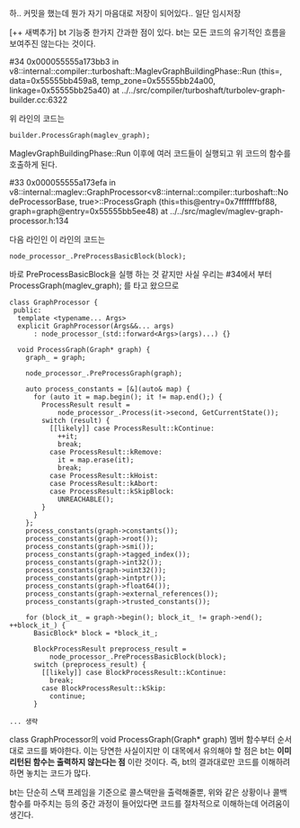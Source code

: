 하.. 커밋을 했는데 뭔가 자기 마음대로 저장이 되어있다.. 일단 임시저장


[++ 새벽추가] bt 기능중 한가지 간과한 점이 있다. bt는 모든 코드의 유기적인 흐름을 보여주진 않는다는 것이다. 

#34 0x000055555a173bb3 in v8::internal::compiler::turboshaft::MaglevGraphBuildingPhase::Run (this=<optimized out>, data=0x55555bb459a8, temp_zone=0x55555bb24a00, linkage=0x55555bb25a40) at ../../src/compiler/turboshaft/turbolev-graph-builder.cc:6322

위 라인의 코드는

```
builder.ProcessGraph(maglev_graph);
```

MaglevGraphBuildingPhase::Run 이후에 여러 코드들이 실행되고 위 코드의 함수를 호출하게 된다.

#33 0x000055555a173efa in v8::internal::maglev::GraphProcessor<v8::internal::compiler::turboshaft::NodeProcessorBase, true>::ProcessGraph (this=this@entry=0x7fffffffbf88, graph=graph@entry=0x55555bb5ee48) at ../../src/maglev/maglev-graph-processor.h:134

다음 라인인 이 라인의 코드는

```
node_processor_.PreProcessBasicBlock(block);
```

바로 PreProcessBasicBlock을 실행 하는 것 같지만 사실 우리는 #34에서 부터 ProcessGraph(maglev_graph); 를 타고 왔으므로 

```
class GraphProcessor {
 public:
  template <typename... Args>
  explicit GraphProcessor(Args&&... args)
      : node_processor_(std::forward<Args>(args)...) {}

  void ProcessGraph(Graph* graph) {
    graph_ = graph;

    node_processor_.PreProcessGraph(graph);

    auto process_constants = [&](auto& map) {
      for (auto it = map.begin(); it != map.end();) {
        ProcessResult result =
            node_processor_.Process(it->second, GetCurrentState());
        switch (result) {
          [[likely]] case ProcessResult::kContinue:
            ++it;
            break;
          case ProcessResult::kRemove:
            it = map.erase(it);
            break;
          case ProcessResult::kHoist:
          case ProcessResult::kAbort:
          case ProcessResult::kSkipBlock:
            UNREACHABLE();
        }
      }
    };
    process_constants(graph->constants());
    process_constants(graph->root());
    process_constants(graph->smi());
    process_constants(graph->tagged_index());
    process_constants(graph->int32());
    process_constants(graph->uint32());
    process_constants(graph->intptr());
    process_constants(graph->float64());
    process_constants(graph->external_references());
    process_constants(graph->trusted_constants());

    for (block_it_ = graph->begin(); block_it_ != graph->end(); ++block_it_) {
      BasicBlock* block = *block_it_;

      BlockProcessResult preprocess_result =
          node_processor_.PreProcessBasicBlock(block);
      switch (preprocess_result) {
        [[likely]] case BlockProcessResult::kContinue:
          break;
        case BlockProcessResult::kSkip:
          continue;
      }

... 생략
```

class GraphProcessor의 void ProcessGraph(Graph* graph) 멤버 함수부터 순서대로 코드를 봐야한다. 이는 당연한 사실이지만 이 대목에서 유의해야 할 점은 bt는 **이미 리턴된 함수는 출력하지 않는다는 점** 이란 것이다. 
즉, bt의 결과대로만 코드를 이해하려 하면 놓치는 코드가 많다.

bt는 단순히 스택 프레임을 기준으로 콜스택만을 출력해줄뿐, 위와 같은 상황이나 콜백함수를 마주치는 등의 중간 과정이 들어있다면 코드를 절차적으로 이해하는데 어려움이 생긴다.





